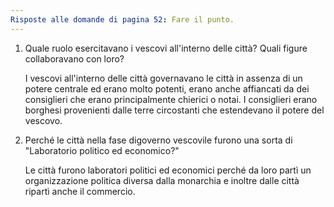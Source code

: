 ```yaml
---
Risposte alle domande di pagina 52: Fare il punto.
---
```




1. Quale ruolo esercitavano i vescovi all'interno delle città? Quali figure collaboravano con loro?
   
   I vescovi all'interno delle città governavano le città in assenza di un potere centrale ed erano molto potenti, erano anche affiancati da dei consiglieri che erano principalmente chierici o notai. I consiglieri erano borghesi provenienti dalle terre circostanti che estendevano il potere del vescovo.

2. Perché le città nella fase digoverno vescovile furono una sorta di "Laboratorio politico ed economico?"
   
   Le città furono laboratori politici ed economici perché da loro partì un organizzazione politica diversa dalla monarchia e inoltre dalle città ripartì anche il commercio.
